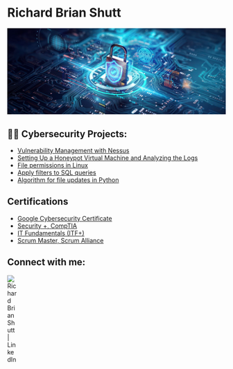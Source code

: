 <h1>Richard Brian Shutt<br/></h1>

![](https://github.com/rbrianshutt/rbrianshutt/blob/main/cybersecurity-grid.jpg)

<h2>👨‍💻 Cybersecurity Projects:</h2>

- [Vulnerability Management with Nessus](https://github.com/rbrianshutt/nessus)
- [Setting Up a Honeypot Virtual Machine and Analyzing the Logs](https://github.com/rbrianshutt/honeypot_virtual_machine)
- [File permissions in Linux](https://github.com/rbrianshutt/rbrianshutt/blob/main/File%20permissions%20in%20Linux.pdf)
- [Apply filters to SQL queries](
https://github.com/rbrianshutt/rbrianshutt/blob/main/Apply%20filters%20to%20SQL%20queries.pdf)
- [Algorithm for file updates in Python](https://github.com/rbrianshutt/rbrianshutt/blob/main/Algorithm%20for%20file%20updates%20in%20Python.pdf)


<h2>Certifications</h2>

- [Google Cybersecurity Certificate](https://github.com/rbrianshutt/rbrianshutt/blob/main/GoogleCybersecurityCertificate_Badge20241012-7-ff24xl.pdf)
- [Security +, CompTIA](https://github.com/rbrianshutt/rbrianshutt/blob/main/CompTIA%20Security%2B%20ce%20certificate.pdf)
- [IT Fundamentals (ITF+)](https://github.com/rbrianshutt/rbrianshutt/blob/main/CompTIA%20IT%20Fundamentals%20(ITF%2B)%20Certification%20certificate.pdf)
- [Scrum Master, Scrum Alliance](https://github.com/rbrianshutt/rbrianshutt/blob/main/Richard%20Brian%20Shutt-ScrumAlliance_CSM_Certificate.pdf)


<h2>Connect with me:</h2>

[<img align="left" alt="Richard Brian Shutt | LinkedIn" width="22px" src="https://cdn.jsdelivr.net/npm/simple-icons@v3/icons/linkedin.svg" />][linkedin]



[linkedin]: https://www.linkedin.com/in/richard-brian-shutt-28bb16177/


